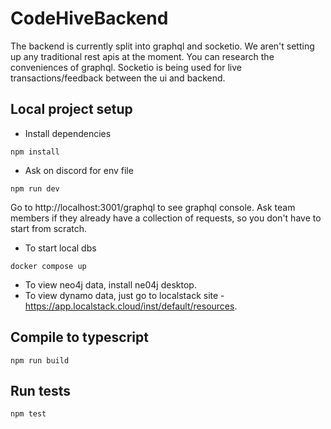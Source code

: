 # CodeHiveBackend
The backend is currently split into graphql and socketio. We aren't setting up any traditional rest apis at the moment. You can research the conveniences of graphql. Socketio is being used for live transactions/feedback between the ui and backend.
## Local project setup
- Install dependencies
```
npm install
```
- Ask on discord for env file
```
npm run dev
```
Go to http://localhost:3001/graphql to see graphql console. Ask team members if they already have a collection of requests, so you don't have to start from scratch.

- To start local dbs
```
docker compose up
```

- To view neo4j data, install ne04j desktop.
- To view dynamo data, just go to localstack site - https://app.localstack.cloud/inst/default/resources.

## Compile to typescript
```
npm run build
```

## Run tests
```
npm test
```
